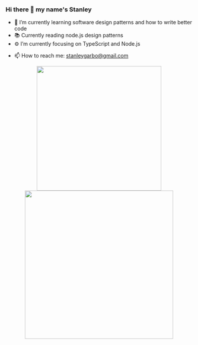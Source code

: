 <!--![backdrop](IMG_20200908_091756.jpg)-->


### Hi there 👋 my name's Stanley

- 🌱 I’m currently learning software design patterns and how to write better code
- 📚 Currently reading node.js design patterns
- ⚙️ I’m currently focusing on TypeScript and Node.js
<!--
- 🔭 I’m currently working on ...

- 👯 I’m looking to collaborate on ...
- 🤔 I’m looking for help with ...
- 💬 Ask me about ...
-->
- 📫 How to reach me: stanleygarbo@gmail.com
<!---
- 😄 Pronouns: ...
- ⚡ Fun fact: ...
-->

<!--
**stanleygarbo/stanleygarbo** is a ✨ _special_ ✨ repository because its `README.md` (this file) appears on your GitHub profile.

Here are some ideas to get you started:

-->

<div align="center">
  <img width="336" src="https://github-readme-stats.vercel.app/api/top-langs/?username=stanleygarbo&theme=tokyonight&layout=compact&hide_border=true" />
  <img width="400" src="https://github-readme-stats.vercel.app/api?username=stanleygarbo&theme=tokyonight&show_icons=true&hide_border=true&count_private=true" /> 
</div>
